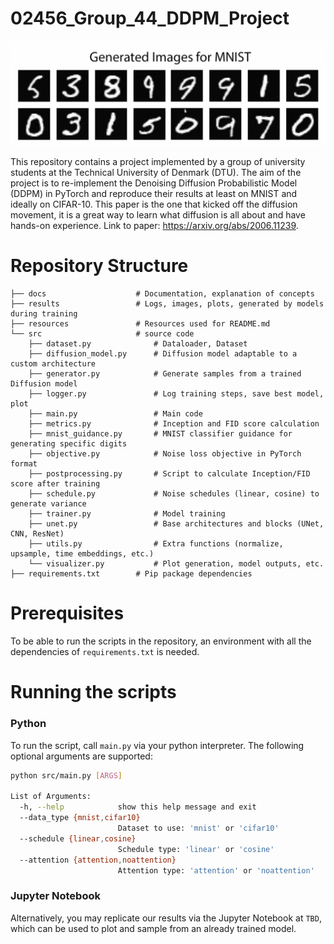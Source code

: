 # 02456_Group_44_DDPM_Project

![generated_images_for_MNIST](./resources/gen_img.png)

This repository contains a project implemented by a group of university students at the Technical University of Denmark (DTU). The aim of the project is to re-implement the Denoising Diffusion Probabilistic Model (DDPM) in PyTorch and reproduce their results at least on MNIST and ideally on CIFAR-10. This paper is the one that kicked off the diffusion movement, it is a great way to learn what diffusion is all about and have hands-on experience. Link to paper: https://arxiv.org/abs/2006.11239.

# Repository Structure
```
├── docs                    # Documentation, explanation of concepts
├── results                 # Logs, images, plots, generated by models during training
├── resources               # Resources used for README.md
└── src                     # source code
    ├── dataset.py              # Dataloader, Dataset
    ├── diffusion_model.py      # Diffusion model adaptable to a custom architecture
    ├── generator.py            # Generate samples from a trained Diffusion model
    ├── logger.py               # Log training steps, save best model, plot
    ├── main.py                 # Main code
    ├── metrics.py              # Inception and FID score calculation
    ├── mnist_guidance.py       # MNIST classifier guidance for generating specific digits
    ├── objective.py            # Noise loss objective in PyTorch format
    ├── postprocessing.py       # Script to calculate Inception/FID score after training
    ├── schedule.py             # Noise schedules (linear, cosine) to generate variance
    ├── trainer.py              # Model training
    ├── unet.py                 # Base architectures and blocks (UNet, CNN, ResNet)
    ├── utils.py                # Extra functions (normalize, upsample, time embeddings, etc.)
    └── visualizer.py           # Plot generation, model outputs, etc.
├── requirements.txt        # Pip package dependencies
```
# Prerequisites
To be able to run the scripts in the repository, an environment with all the dependencies of `requirements.txt` is needed.

# Running the scripts
### Python
To run the script, call `main.py` via your python interpreter. The following optional arguments are supported:
```bash
python src/main.py [ARGS]

List of Arguments:
  -h, --help            show this help message and exit
  --data_type {mnist,cifar10}
                        Dataset to use: 'mnist' or 'cifar10'
  --schedule {linear,cosine}
                        Schedule type: 'linear' or 'cosine'
  --attention {attention,noattention}
                        Attention type: 'attention' or 'noattention'
```
### Jupyter Notebook
Alternatively, you may replicate our results via the Jupyter Notebook at `TBD`, which can be used to plot and sample from an already trained model.